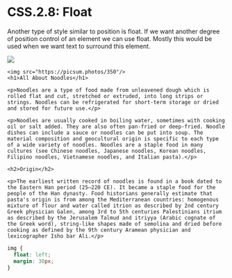 # CSS.2.8: Float

Another type of style similar to position is float. If we want another degree of position control of an element we can use float. Mostly this would be used when we want text to surround this element.

![](../../../old\_bootcamp\_docs/.gitbook/assets/float.png)

```markup
<img src="https://picsum.photos/350"/>
<h1>All About Noodles</h1>

<p>Noodles are a type of food made from unleavened dough which is rolled flat and cut, stretched or extruded, into long strips or strings. Noodles can be refrigerated for short-term storage or dried and stored for future use.</p>

<p>Noodles are usually cooked in boiling water, sometimes with cooking oil or salt added. They are also often pan-fried or deep-fried. Noodle dishes can include a sauce or noodles can be put into soup. The material composition and geocultural origin is specific to each type of a wide variety of noodles. Noodles are a staple food in many cultures (see Chinese noodles, Japanese noodles, Korean noodles, Filipino noodles, Vietnamese noodles, and Italian pasta).</p>

<h2>Origin</h2>

<p>The earliest written record of noodles is found in a book dated to the Eastern Han period (25–220 CE). It became a staple food for the people of the Han dynasty. Food historians generally estimate that pasta's origin is from among the Mediterranean countries: homogenous mixture of flour and water called itrion as described by 2nd century Greek physician Galen, among 3rd to 5th centuries Palestinians itrium as described by the Jerusalem Talmud and itriyya (Arabic cognate of the Greek word), string-like shapes made of semolina and dried before cooking as defined by the 9th century Aramean physician and lexicographer Isho bar Ali.</p>
```

```css
img {
  float: left;
  margin: 30px;
}
```
